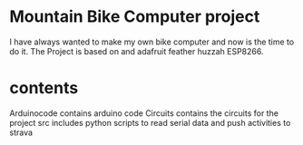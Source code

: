 # Mountain Bike Computer project
I have always wanted to make my own bike computer and now is the time to do it. The Project is based on and adafruit feather huzzah ESP8266. 

# contents
Arduinocode contains arduino code 
Circuits contains the circuits for the project
src includes python scripts to read serial data and push activities to strava
